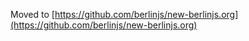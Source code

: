 Moved to [https://github.com/berlinjs/new-berlinjs.org](https://github.com/berlinjs/new-berlinjs.org)
